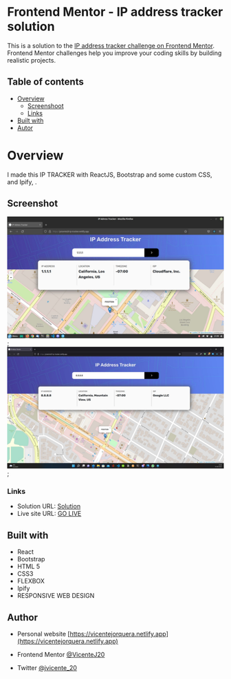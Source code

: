 # Frontend Mentor - IP address tracker solution

This is a solution to the [IP address tracker challenge on Frontend Mentor](https://www.frontendmentor.io/challenges/ip-address-tracker-I8-0yYAH0). Frontend Mentor challenges help you improve your coding skills by building realistic projects. 

## Table of contents

- [Overview](#overview)
    - [Screenshoot](#screenshot)
    - [Links](#links)
- [Built with](#built-with)
- [Autor](#autor)

# Overview

I made this IP TRACKER with ReactJS, Bootstrap and some custom CSS, and Ipify, . 

## Screenshot
![](./src/screenshot1.jpg);
![](./src/screenshot2.jpg);

### Links

- Solution URL: [Solution](https://github.com/VicenteJ20/100daysofcode/tree/main/FontEnd_Mentor/ip_address_tracker)
- Live site URL: [GO LIVE](https://jvicente20-ip-tracker.netlify.app/)

## Built with
- React
- Bootstrap
- HTML 5
- CSS3
- FLEXBOX
- Ipify
- RESPONSIVE WEB DESIGN

## Author
- Personal website [https://vicentejorquera.netlify.app](https://vicentejorquera.netlify.app)

- Frontend Mentor  [@VicenteJ20](https://www.frontendmentor.io/profile/VicenteJ20)

- Twitter [@jvicente_20](https://www.twitter.com/jvicente_20)